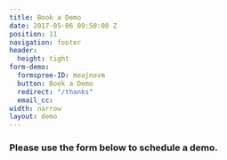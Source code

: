 ```yaml
---
title: Book a Demo
date: 2017-05-06 09:50:00 Z
position: 11
navigation: footer
header:
  height: tight
form-demo:
  formspree-ID: meajnovm
  button: Book a Demo
  redirect: "/thanks"
  email_cc: 
width: narrow
layout: demo
---
```


### Please use the form below to schedule a demo.

